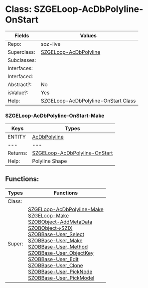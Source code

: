 
# Class:	SZGELoop-AcDbPolyline-OnStart

| Fields | Values |
| --------- | --------- |
| Repo: | soz-live |
| Superclass: | [SZGELoop-AcDbPolyline](SZGELoop-AcDbPolyline.html) |
| Subclasses: |  |
| Interfaces: |  |
| Interfaced: |  |
| Abstract?: | No |
| isValue?: | Yes |
| Help: | SZGELoop-AcDbPolyline-OnStart Class |

### SZGELoop-AcDbPolyline-OnStart-Make

| Keys | Types |
| --------- | --------- |
| ENTITY | [AcDbPolyline](AcDbPolyline.html) |
| **---** | **---** |
| Returns: | [SZGELoop-AcDbPolyline-OnStart](SZGELoop-AcDbPolyline-OnStart.html) |
| Help: | Polyline Shape |


## Functions:

| Types | Functions |
| --------- | --------- |
| Class: |  |
| Super: | [SZGELoop-AcDbPolyline-Make](SZGELoop-AcDbPolyline.html) <br> [SZGELoop-Make](SZGELoop.html) <br> [SZOBObject-AddMetaData](SZOBObject.html) <br> [SZOBObject->SZIX](SZOBObject.html) <br> [SZOBBase-User_Select](SZOBBase.html) <br> [SZOBBase-User_Make](SZOBBase.html) <br> [SZOBBase-User_Method](SZOBBase.html) <br> [SZOBBase-User_ObjectKey](SZOBBase.html) <br> [SZOBBase-User_Edit](SZOBBase.html) <br> [SZOBBase-User_Clone](SZOBBase.html) <br> [SZOBBase-User_PickNode](SZOBBase.html) <br> [SZOBBase-User_PickModel](SZOBBase.html) |


